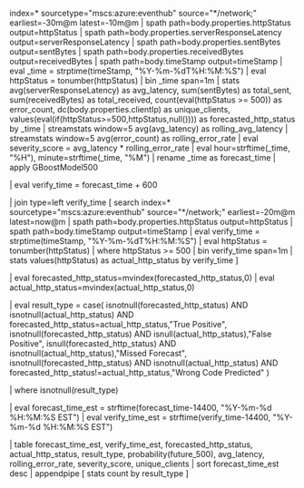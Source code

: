 index=* sourcetype="mscs:azure:eventhub" source="*/network;" earliest=-30m@m latest=-10m@m
| spath path=body.properties.httpStatus output=httpStatus
| spath path=body.properties.serverResponseLatency output=serverResponseLatency
| spath path=body.properties.sentBytes output=sentBytes
| spath path=body.properties.receivedBytes output=receivedBytes
| spath path=body.timeStamp output=timeStamp
| eval _time = strptime(timeStamp, "%Y-%m-%dT%H:%M:%S")
| eval httpStatus = tonumber(httpStatus)
| bin _time span=1m
| stats 
    avg(serverResponseLatency) as avg_latency,
    sum(sentBytes) as total_sent,
    sum(receivedBytes) as total_received,
    count(eval(httpStatus >= 500)) as error_count,
    dc(body.properties.clientIp) as unique_clients,
    values(eval(if(httpStatus>=500,httpStatus,null()))) as forecasted_http_status
  by _time
| streamstats window=5 avg(avg_latency) as rolling_avg_latency
| streamstats window=5 avg(error_count) as rolling_error_rate
| eval severity_score = avg_latency * rolling_error_rate
| eval hour=strftime(_time, "%H"), minute=strftime(_time, "%M")
| rename _time as forecast_time
| apply GBoostModel500

| eval verify_time = forecast_time + 600

| join type=left verify_time
    [
    search index=* sourcetype="mscs:azure:eventhub" source="*/network;" earliest=-20m@m latest=now@m
    | spath path=body.properties.httpStatus output=httpStatus
    | spath path=body.timeStamp output=timeStamp
    | eval verify_time = strptime(timeStamp, "%Y-%m-%dT%H:%M:%S")
    | eval httpStatus = tonumber(httpStatus)
    | where httpStatus >= 500
    | bin verify_time span=1m
    | stats values(httpStatus) as actual_http_status by verify_time
    ]

| eval forecasted_http_status=mvindex(forecasted_http_status,0)
| eval actual_http_status=mvindex(actual_http_status,0)

| eval result_type = case(
    isnotnull(forecasted_http_status) AND isnotnull(actual_http_status) AND forecasted_http_status=actual_http_status,"True Positive",
    isnotnull(forecasted_http_status) AND isnull(actual_http_status),"False Positive",
    isnull(forecasted_http_status) AND isnotnull(actual_http_status),"Missed Forecast",
    isnotnull(forecasted_http_status) AND isnotnull(actual_http_status) AND forecasted_http_status!=actual_http_status,"Wrong Code Predicted"
)

| where isnotnull(result_type)

| eval forecast_time_est = strftime(forecast_time-14400, "%Y-%m-%d %H:%M:%S EST")
| eval verify_time_est = strftime(verify_time-14400, "%Y-%m-%d %H:%M:%S EST")

| table forecast_time_est, verify_time_est, forecasted_http_status, actual_http_status, result_type, probability(future_500), avg_latency, rolling_error_rate, severity_score, unique_clients
| sort forecast_time_est desc
| appendpipe [ stats count by result_type ]